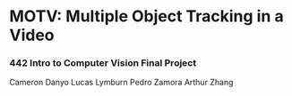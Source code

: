 # MOTV: Multiple Object Tracking in a Video
### 442 Intro to Computer Vision Final Project
Cameron Danyo
Lucas Lymburn
Pedro Zamora
Arthur Zhang


